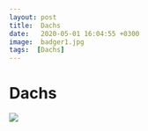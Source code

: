 ```yaml
---
layout: post
title:  Dachs
date:   2020-05-01 16:04:55 +0300
image:  badger1.jpg
tags:  [Dachs] 
---
```

# Dachs

![]({{site.baseurl}}/img/00.jpg)
